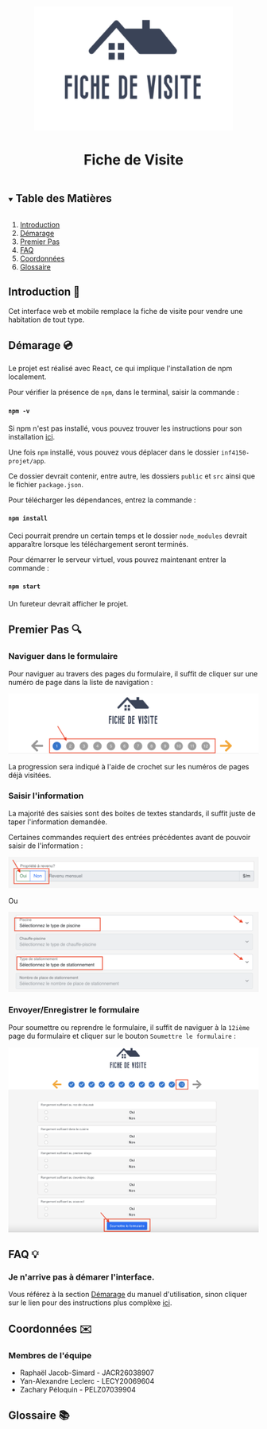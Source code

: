
<p align="center">
  <img src="https://github.com/RaphaelJ-S/inf4150-projet/blob/main/capture_ecrans/Screen%20Shot%202021-12-04%20at%203.16.28%20PM.png" alt="Logo" width="400" height="250">
</p>

  <h1 align="center">Fiche de Visite</h1>

<!-- TABLE OF CONTENTS -->
<details open="open">
  <summary><h2 style="display: inline-block">Table des Matières</h2></summary>
  <ol>
    <li><a href="#introduction">Introduction</a></li>
    <li><a href="#démarage">Démarage</a></li>
    <li><a href="#premier-pas">Premier Pas</a></li>
    <li><a href="#faq">FAQ</a></li>
    <li><a href="#coordonnées">Coordonnées</a></li>
    <li><a href="#glossaire">Glossaire</a></li>
  </ol>
</details>

## Introduction :paperclip: 

Cet interface web et mobile remplace la fiche de visite pour vendre une habitation de tout type. 

## Démarage :cd:

Le projet est réalisé avec React, ce qui implique l'installation de npm localement.

Pour vérifier la présence de `npm`, dans le terminal, saisir la commande :

#### `npm -v` 

Si npm n'est pas installé, vous pouvez trouver les instructions pour son installation [ici](https://docs.npmjs.com/downloading-and-installing-node-js-and-npm).

Une fois `npm` installé, vous pouvez vous déplacer dans le dossier `inf4150-projet/app`. 

Ce dossier devrait contenir, entre autre, les dossiers `public` et `src` ainsi que le fichier `package.json`.

Pour télécharger les dépendances, entrez la commande :

#### `npm install`

Ceci pourrait prendre un certain temps et le dossier `node_modules` devrait apparaître lorsque les téléchargement seront terminés.

Pour démarrer le serveur virtuel, vous pouvez maintenant entrer la commande :

#### `npm start` 

Un fureteur devrait afficher le projet.

## Premier Pas :mag:

### Naviguer dans le formulaire

Pour naviguer au travers des pages du formulaire, il suffit de cliquer sur une numéro de page dans la liste de navigation : 

![alt text](https://github.com/RaphaelJ-S/inf4150-projet/blob/main/capture_ecrans/Screen%20Shot%202021-12-04%20at%203.10.17%20PM.png)

La progression sera indiqué à l'aide de crochet sur les numéros de pages déjà visitées.

### Saisir l'information

La majorité des saisies sont des boites de textes standards, il suffit juste de taper l'information demandée.

Certaines commandes requiert des entrées précédentes avant de pouvoir saisir de l'information : 


![alt text](https://github.com/RaphaelJ-S/inf4150-projet/blob/main/capture_ecrans/Screen%20Shot%202021-12-04%20at%203.32.47%20PM.png)

Ou

![alt text](https://github.com/RaphaelJ-S/inf4150-projet/blob/main/capture_ecrans/Screen%20Shot%202021-12-04%20at%203.33.59%20PM.png)

### Envoyer/Enregistrer le formulaire

Pour soumettre ou reprendre le formulaire, il suffit de naviguer à la `12ième` page du formulaire et cliquer sur le bouton `Soumettre le formulaire` :

![alt text](https://github.com/RaphaelJ-S/inf4150-projet/blob/main/capture_ecrans/Screen%20Shot%202021-12-04%20at%203.49.22%20PM.png)

## FAQ :bulb:

### Je n'arrive pas à démarer l'interface.

Vous référez à la section <a href="#démarage">Démarage</a> du manuel d'utilisation, sinon cliquer sur le lien pour des instructions plus complèxe [ici](https://docs.npmjs.com/downloading-and-installing-node-js-and-npm).

## Coordonnées :envelope:

### Membres de l'équipe

- Raphaël Jacob-Simard - JACR26038907
- Yan-Alexandre Leclerc - LECY20069604
- Zachary Péloquin - PELZ07039904

## Glossaire :books:



